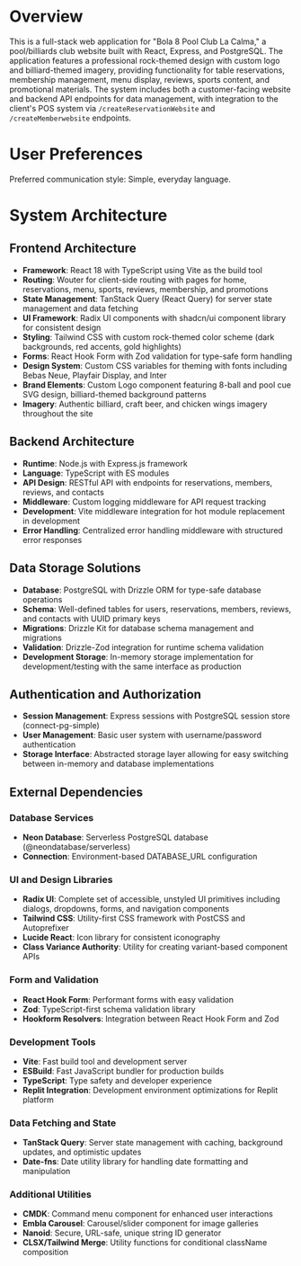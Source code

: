 # Overview

This is a full-stack web application for "Bola 8 Pool Club La Calma," a pool/billiards club website built with React, Express, and PostgreSQL. The application features a professional rock-themed design with custom logo and billiard-themed imagery, providing functionality for table reservations, membership management, menu display, reviews, sports content, and promotional materials. The system includes both a customer-facing website and backend API endpoints for data management, with integration to the client's POS system via `/createReservationWebsite` and `/createMemberwebsite` endpoints.

# User Preferences

Preferred communication style: Simple, everyday language.

# System Architecture

## Frontend Architecture
- **Framework**: React 18 with TypeScript using Vite as the build tool
- **Routing**: Wouter for client-side routing with pages for home, reservations, menu, sports, reviews, membership, and promotions
- **State Management**: TanStack Query (React Query) for server state management and data fetching
- **UI Framework**: Radix UI components with shadcn/ui component library for consistent design
- **Styling**: Tailwind CSS with custom rock-themed color scheme (dark backgrounds, red accents, gold highlights)
- **Forms**: React Hook Form with Zod validation for type-safe form handling
- **Design System**: Custom CSS variables for theming with fonts including Bebas Neue, Playfair Display, and Inter
- **Brand Elements**: Custom Logo component featuring 8-ball and pool cue SVG design, billiard-themed background patterns
- **Imagery**: Authentic billiard, craft beer, and chicken wings imagery throughout the site

## Backend Architecture
- **Runtime**: Node.js with Express.js framework
- **Language**: TypeScript with ES modules
- **API Design**: RESTful API with endpoints for reservations, members, reviews, and contacts
- **Middleware**: Custom logging middleware for API request tracking
- **Development**: Vite middleware integration for hot module replacement in development
- **Error Handling**: Centralized error handling middleware with structured error responses

## Data Storage Solutions
- **Database**: PostgreSQL with Drizzle ORM for type-safe database operations
- **Schema**: Well-defined tables for users, reservations, members, reviews, and contacts with UUID primary keys
- **Migrations**: Drizzle Kit for database schema management and migrations
- **Validation**: Drizzle-Zod integration for runtime schema validation
- **Development Storage**: In-memory storage implementation for development/testing with the same interface as production

## Authentication and Authorization
- **Session Management**: Express sessions with PostgreSQL session store (connect-pg-simple)
- **User Management**: Basic user system with username/password authentication
- **Storage Interface**: Abstracted storage layer allowing for easy switching between in-memory and database implementations

## External Dependencies

### Database Services
- **Neon Database**: Serverless PostgreSQL database (@neondatabase/serverless)
- **Connection**: Environment-based DATABASE_URL configuration

### UI and Design Libraries
- **Radix UI**: Complete set of accessible, unstyled UI primitives including dialogs, dropdowns, forms, and navigation components
- **Tailwind CSS**: Utility-first CSS framework with PostCSS and Autoprefixer
- **Lucide React**: Icon library for consistent iconography
- **Class Variance Authority**: Utility for creating variant-based component APIs

### Form and Validation
- **React Hook Form**: Performant forms with easy validation
- **Zod**: TypeScript-first schema validation library
- **Hookform Resolvers**: Integration between React Hook Form and Zod

### Development Tools
- **Vite**: Fast build tool and development server
- **ESBuild**: Fast JavaScript bundler for production builds
- **TypeScript**: Type safety and developer experience
- **Replit Integration**: Development environment optimizations for Replit platform

### Data Fetching and State
- **TanStack Query**: Server state management with caching, background updates, and optimistic updates
- **Date-fns**: Date utility library for handling date formatting and manipulation

### Additional Utilities
- **CMDK**: Command menu component for enhanced user interactions
- **Embla Carousel**: Carousel/slider component for image galleries
- **Nanoid**: Secure, URL-safe, unique string ID generator
- **CLSX/Tailwind Merge**: Utility functions for conditional className composition